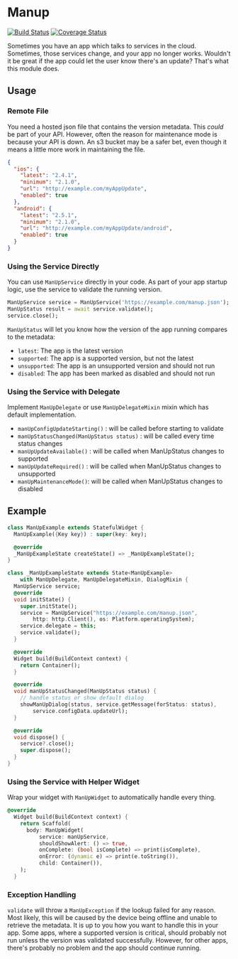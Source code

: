 # Manup

[![Build Status](https://travis-ci.org/NextFaze/flutter_manup.svg?branch=master)](https://travis-ci.org/NextFaze/flutter_manup) [![Coverage Status](https://coveralls.io/repos/github/NextFaze/flutter_manup/badge.svg?branch=master)](https://coveralls.io/github/NextFaze/flutter_manup?branch=master)

Sometimes you have an app which talks to services in the cloud. Sometimes,
those services change, and your app no longer works. Wouldn't it be great if
the app could let the user know there's an update? That's what this module
does.

## Usage

### Remote File

You need a hosted json file that contains the version metadata. This _could_ be part of your API. However,
often the reason for maintenance mode is because your API is down. An s3 bucket may be a safer bet,
even though it means a little more work in maintaining the file.

```json
{
  "ios": {
    "latest": "2.4.1",
    "minimum": "2.1.0",
    "url": "http://example.com/myAppUpdate",
    "enabled": true
  },
  "android": {
    "latest": "2.5.1",
    "minimum": "2.1.0",
    "url": "http://example.com/myAppUpdate/android",
    "enabled": true
  }
}
```

### Using the Service Directly

You can use `ManUpService` directly in your code. As part of your app startup logic, use the service to validate the running version.

```dart
ManUpService service = ManUpService('https://example.com/manup.json');
ManUpStatus result = await service.validate();
service.close();
```

`ManUpStatus` will let you know how the version of the app running compares to the metadata:

- `latest`: The app is the latest version
- `supported`: The app is a supported version, but not the latest
- `unsupported`: The app is an unsupported version and should not run
- `disabled`: The app has been marked as disabled and should not run

### Using the Service with Delegate

Implement `ManUpDelegate` or use `ManUpDelegateMixin` mixin which has default implementation.

- `manUpConfigUpdateStarting()` : will be called before starting to validate
- `manUpStatusChanged(ManUpStatus status)` : will be called every time status changes
- `manUpUpdateAvailable()` : will be called when ManUpStatus changes to supported
- `manUpUpdateRequired()` : will be called when ManUpStatus changes to unsupported
- `manUpMaintenanceMode()`: will be called when ManUpStatus changes to disabled

## Example

```dart
class ManUpExample extends StatefulWidget {
  ManUpExample({Key key}) : super(key: key);

  @override
  _ManUpExampleState createState() => _ManUpExampleState();
}

class _ManUpExampleState extends State<ManUpExample>
    with ManUpDelegate, ManUpDelegateMixin, DialogMixin {
  ManUpService service;
  @override
  void initState() {
    super.initState();
    service = ManUpService("https://example.com/manup.json",
        http: http.Client(), os: Platform.operatingSystem);
    service.delegate = this;
    service.validate();
  }

  @override
  Widget build(BuildContext context) {
    return Container();
  }

  @override
  void manUpStatusChanged(ManUpStatus status) {
    // handle status or show default dialog
    showManUpDialog(status, service.getMessage(forStatus: status),
        service.configData.updateUrl);
  }

  @override
  void dispose() {
    service?.close();
    super.dispose();
  }
}
```

### Using the Service with Helper Widget

Wrap your widget with `ManUpWidget` to automatically handle every thing.

```dart
@override
  Widget build(BuildContext context) {
    return Scaffold(
      body: ManUpWidget(
          service: manUpService,
          shouldShowAlert: () => true,
          onComplete: (bool isComplete) => print(isComplete),
          onError: (dynamic e) => print(e.toString()),
          child: Container()),
    );
  }
```

### Exception Handling

`validate` will throw a `ManUpException` if the lookup failed for any reason. Most likely, this will be caused
by the device being offline and unable to retrieve the metadata. It is up to you how you want to handle this in your app. Some apps, where a supported version is critical, should probably not run unless the version was validated successfully. However, for other apps, there's probably no problem and the app should continue running.
